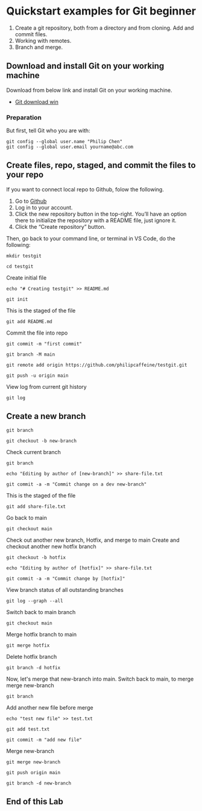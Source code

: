 # Quickstart examples for Git beginner 

1. Create a git repository, both from a directory and from cloning. Add and commit files.
2. Working with remotes.
3. Branch and merge.

## Download and install Git on your working machine

Download from below link and install Git on your working machine. 
- [Git download win](https://git-scm.com/download/win)

### Preparation 

But first, tell Git who you are with:

```hcl
git config --global user.name "Philip Chen"
git config --global user.email yourname@abc.com
```

## Create files, repo, staged, and commit the files to your repo

If you want to connect local repo to Github, folow the following.

1. Go to [Github](https://github.com/)
2. Log in to your account.
3. Click the new repository button in the top-right. You’ll have an option there to initialize the repository with a README file, just ignore it. 
4. Click the “Create repository” button.

Then, go back to your command line, or terminal in VS Code, do the following: 

```hcl
mkdir testgit
```
```hcl
cd testgit
```

Create initial file 
```hcl
echo "# Creating testgit" >> README.md  
```
```hcl
git init  
```

This is the staged of the file
```hcl
git add README.md   
```

Commit the file into repo  
```hcl
git commit -m "first commit"   
```
```hcl
git branch -M main   
```
```hcl
git remote add origin https://github.com/philipcaffeine/testgit.git
```
```hcl
git push -u origin main
```

View log from current git history

```hcl
git log
```


## Create a new branch 


```hcl
git branch   
```
```hcl
git checkout -b new-branch
```

Check current branch
```hcl
git branch      
```
```hcl
echo "Editing by author of [new-branch]" >> share-file.txt
```
```hcl
git commit -a -m "Commit change on a dev new-branch"
```

This is the staged of the file
```hcl
git add share-file.txt   
```

Go back to main
```hcl
git checkout main       
```

Check out another new branch, Hotfix, and merge to main
Create and checkout another new hotfix branch

```hcl
git checkout -b hotfix  
```
```hcl
echo "Editing by author of [hotfix]" >> share-file.txt
```
```hcl
git commit -a -m "Commit change by [hotfix]"
```

View branch status of all outstanding branches
```hcl
git log --graph --all   
```

Switch back to main branch
```hcl
git checkout main   
```

Merge hotfix branch to main
```hcl
git merge hotfix       
```


Delete hotfix branch 
```hcl
git branch -d hotfix       
```

Now, let's merge that new-branch into main. Switch back to main, to merge merge new-branch

```hcl
git branch  
```

Add another new file before merge 
 ```hcl
echo "test new file" >> test.txt  
```
```hcl
git add test.txt
```
```hcl
git commit -m "add new file"
```

Merge new-branch
```hcl
git merge new-branch    
```
```hcl
git push origin main       
```
```hcl
git branch -d new-branch
```


## End of this Lab


